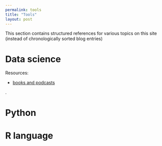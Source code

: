 ```yaml
---
permalink: tools
title: "Tools"
layout: post
---
```


This section contains structured references for various topics on this site (instead of chronologically sorted blog entries)


# Data science


Resources:

  * [books and podcasts](http://127.0.0.1:4000/books)

.

# Python


# R language

